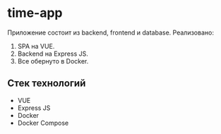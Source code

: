 # time-app

Приложение состоит из backend, frontend и database. Реализовано:

1. SPA на VUE.
2. Backend на Express JS.
3. Все обернуто в Docker.

## Стек технологий

- VUE
- Express JS
- Docker
- Docker Compose

